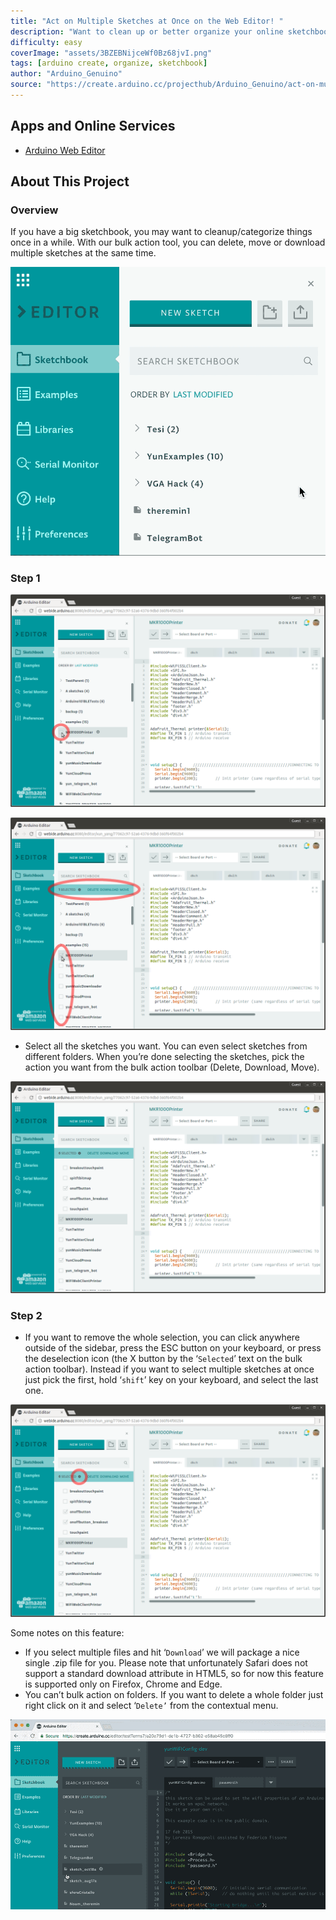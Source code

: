 ```yaml
---
title: "Act on Multiple Sketches at Once on the Web Editor! "
description: "Want to clean up or better organize your online sketchbook? Do it in just a few clicks on the Arduino Web Editor!"
difficulty: easy
coverImage: "assets/3BZEBNijceWf0Bz68jvI.png"
tags: [arduino create, organize, sketchbook]
author: "Arduino_Genuino"
source: "https://create.arduino.cc/projecthub/Arduino_Genuino/act-on-multiple-sketches-at-once-on-the-web-editor-4cdf07"
---
```


## Apps and Online Services

- [Arduino Web Editor](https://create.arduino.cc/editor)

## About This Project

### Overview

If you have a big sketchbook, you may want to cleanup/categorize things once in a while. With our bulk action tool, you can delete, move or download multiple sketches at the same time.

![Deleting several tutorials.](assets/DhyU1A131WOJsYHD3gLU.gif)

### Step 1


![Move your mouse over the sketch icon, a checkbox appears.](assets/LrkQH9omEpBjxLlaEth0.png)


![Click the checkbox, the sketch is added to bulk selection. The bulk selection toolbar and checkboxes appear.](assets/hhoCWdKAxVb7fNL4nXJL.png)

- Select all the sketches you want. You can even select sketches from different folders. When you’re done selecting the sketches, pick the action you want from the bulk action toolbar (Delete, Download, Move).

![Multiple sketches selected.](assets/bprBaXi0MJOeAQydjWCT.png)

### Step 2

- If you want to remove the whole selection, you can click anywhere outside of the sidebar, press the ESC button on your keyboard, or press the deselection icon (the X button by the ‘`Selected`’ text on the bulk action toolbar). Instead if you want to select multiple sketches at once just pick the first, hold ‘`shift`’ key on your keyboard, and select the last one.

![The deselection icon.](assets/Q0d173wyftihzv8ohlbG.png)

Some notes on this feature:

- If you select multiple files and hit ‘`Download`’ we will package a nice single .zip file for you. Please note that unfortunately Safari does not support a standard download attribute in HTML5, so for now this feature is supported only on Firefox, Chrome and Edge.
- You can’t bulk action on folders. If you want to delete a whole folder just right click on it and select ‘`Delete’` from the contextual menu.

![Deleting several sketches.](assets/z4XxV1LmkXS6zkRzqhit.gif)
